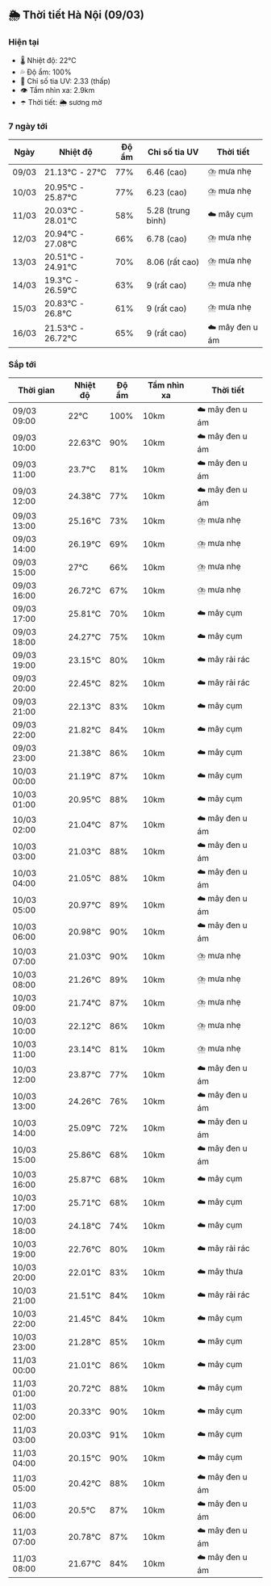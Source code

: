 ## 🌦️ Thời tiết Hà Nội (09/03)

### Hiện tại

- 🌡️ Nhiệt độ: 22℃
- 💦 Độ ẩm: 100%
- 🌟 Chỉ số tia UV: 2.33 (thấp)
- 👁️ Tầm nhìn xa: 2.9km
- ☂️ Thời tiết: 🌦️ sương mờ

### 7 ngày tới

| Ngày | Nhiệt độ | Độ ẩm | Chỉ số tia UV | Thời tiết |
| --- | --- | --- | --- | --- |
| 09/03 | 21.13℃ - 27℃ | 77% | 6.46 (cao) | ⛈️ mưa nhẹ |
| 10/03 | 20.95℃ - 25.87℃ | 77% | 6.23 (cao) | ⛈️ mưa nhẹ |
| 11/03 | 20.03℃ - 28.01℃ | 58% | 5.28 (trung bình) | ☁️ mây cụm |
| 12/03 | 20.94℃ - 27.08℃ | 66% | 6.78 (cao) | ⛈️ mưa nhẹ |
| 13/03 | 20.51℃ - 24.91℃ | 70% | 8.06 (rất cao) | ⛈️ mưa nhẹ |
| 14/03 | 19.3℃ - 26.59℃ | 63% | 9 (rất cao) | ⛈️ mưa nhẹ |
| 15/03 | 20.83℃ - 26.8℃ | 61% | 9 (rất cao) | ⛈️ mưa nhẹ |
| 16/03 | 21.53℃ - 26.72℃ | 65% | 9 (rất cao) | ☁️ mây đen u ám |

### Sắp tới

| Thời gian | Nhiệt độ | Độ ẩm | Tầm nhìn xa | Thời tiết |
| --- | --- | --- | --- | --- |
| 09/03 09:00 | 22℃ | 100% | 10km | ☁️ mây đen u ám |
| 09/03 10:00 | 22.63℃ | 90% | 10km | ☁️ mây đen u ám |
| 09/03 11:00 | 23.7℃ | 81% | 10km | ☁️ mây đen u ám |
| 09/03 12:00 | 24.38℃ | 77% | 10km | ☁️ mây đen u ám |
| 09/03 13:00 | 25.16℃ | 73% | 10km | ⛈️ mưa nhẹ |
| 09/03 14:00 | 26.19℃ | 69% | 10km | ⛈️ mưa nhẹ |
| 09/03 15:00 | 27℃ | 66% | 10km | ⛈️ mưa nhẹ |
| 09/03 16:00 | 26.72℃ | 67% | 10km | ⛈️ mưa nhẹ |
| 09/03 17:00 | 25.81℃ | 70% | 10km | ☁️ mây cụm |
| 09/03 18:00 | 24.27℃ | 75% | 10km | ☁️ mây cụm |
| 09/03 19:00 | 23.15℃ | 80% | 10km | ☁️ mây rải rác |
| 09/03 20:00 | 22.45℃ | 82% | 10km | ☁️ mây rải rác |
| 09/03 21:00 | 22.13℃ | 83% | 10km | ☁️ mây cụm |
| 09/03 22:00 | 21.82℃ | 84% | 10km | ☁️ mây cụm |
| 09/03 23:00 | 21.38℃ | 86% | 10km | ☁️ mây cụm |
| 10/03 00:00 | 21.19℃ | 87% | 10km | ☁️ mây cụm |
| 10/03 01:00 | 20.95℃ | 88% | 10km | ☁️ mây cụm |
| 10/03 02:00 | 21.04℃ | 87% | 10km | ☁️ mây đen u ám |
| 10/03 03:00 | 21.03℃ | 88% | 10km | ☁️ mây đen u ám |
| 10/03 04:00 | 21.05℃ | 88% | 10km | ☁️ mây đen u ám |
| 10/03 05:00 | 20.97℃ | 89% | 10km | ☁️ mây đen u ám |
| 10/03 06:00 | 20.98℃ | 90% | 10km | ☁️ mây đen u ám |
| 10/03 07:00 | 21.03℃ | 90% | 10km | ⛈️ mưa nhẹ |
| 10/03 08:00 | 21.26℃ | 89% | 10km | ⛈️ mưa nhẹ |
| 10/03 09:00 | 21.74℃ | 87% | 10km | ⛈️ mưa nhẹ |
| 10/03 10:00 | 22.12℃ | 86% | 10km | ⛈️ mưa nhẹ |
| 10/03 11:00 | 23.14℃ | 81% | 10km | ⛈️ mưa nhẹ |
| 10/03 12:00 | 23.87℃ | 77% | 10km | ☁️ mây đen u ám |
| 10/03 13:00 | 24.26℃ | 76% | 10km | ☁️ mây đen u ám |
| 10/03 14:00 | 25.09℃ | 72% | 10km | ☁️ mây đen u ám |
| 10/03 15:00 | 25.86℃ | 68% | 10km | ☁️ mây đen u ám |
| 10/03 16:00 | 25.87℃ | 68% | 10km | ☁️ mây cụm |
| 10/03 17:00 | 25.71℃ | 68% | 10km | ☁️ mây cụm |
| 10/03 18:00 | 24.18℃ | 74% | 10km | ☁️ mây cụm |
| 10/03 19:00 | 22.76℃ | 80% | 10km | ☁️ mây rải rác |
| 10/03 20:00 | 22.01℃ | 83% | 10km | ☁️ mây thưa |
| 10/03 21:00 | 21.51℃ | 84% | 10km | ☁️ mây rải rác |
| 10/03 22:00 | 21.45℃ | 84% | 10km | ☁️ mây cụm |
| 10/03 23:00 | 21.28℃ | 85% | 10km | ☁️ mây cụm |
| 11/03 00:00 | 21.01℃ | 86% | 10km | ☁️ mây cụm |
| 11/03 01:00 | 20.72℃ | 88% | 10km | ☁️ mây cụm |
| 11/03 02:00 | 20.33℃ | 90% | 10km | ☁️ mây cụm |
| 11/03 03:00 | 20.03℃ | 91% | 10km | ☁️ mây cụm |
| 11/03 04:00 | 20.15℃ | 90% | 10km | ☁️ mây cụm |
| 11/03 05:00 | 20.42℃ | 88% | 10km | ☁️ mây đen u ám |
| 11/03 06:00 | 20.5℃ | 87% | 10km | ☁️ mây đen u ám |
| 11/03 07:00 | 20.78℃ | 87% | 10km | ☁️ mây đen u ám |
| 11/03 08:00 | 21.67℃ | 84% | 10km | ☁️ mây đen u ám |
